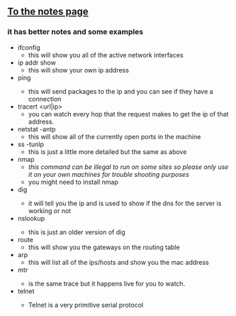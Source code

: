 ## [To the notes page](../07_Networking.md#networking-commands)

### it has better notes and some examples

- ifconfig
  - this will show you all of the active network interfaces
- ip addr show
  - this will show your own ip address
- ping <ip>
  - this will send packages to the ip and you can see if they have a connection
- tracert <url|ip>
  - you can watch every hop that the request makes to get the ip of that address.
- netstat -antp
  - this will show all of the currently open ports in the machine
- ss -tunlp
  - this is just a little more detailed but the same as above
- nmap
  - _this command can be illegal to run on some sites so please only use it on your own machines for trouble shooting purposes_
  - you might need to install nmap
- dig <url>
  - it will tell you the ip and is used to show if the dns for the server is working or not
- nslookup <url>
  - this is just an older version of dig
- route
  - this will show you the gateways on the routing table
- arp
  - this will list all of the ips/hosts and show you the mac address
- mtr <url>
  - is the same trace but it happens live for you to watch.
- telnet <ip> <port>
  - Telnet is a very primitive serial protocol
